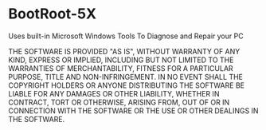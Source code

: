 # BootRoot-5X
 Uses built-in Microsoft Windows Tools To Diagnose and Repair your PC

 THE SOFTWARE IS PROVIDED "AS IS", WITHOUT WARRANTY OF ANY KIND, 
 EXPRESS OR IMPLIED, INCLUDING BUT NOT LIMITED TO THE WARRANTIES OF MERCHANTABILITY,
 FITNESS FOR A PARTICULAR PURPOSE, TITLE AND NON-INFRINGEMENT. 
 IN NO EVENT SHALL THE COPYRIGHT HOLDERS OR ANYONE DISTRIBUTING THE SOFTWARE 
 BE LIABLE FOR ANY DAMAGES OR OTHER LIABILITY, WHETHER IN CONTRACT, 
 TORT OR OTHERWISE, ARISING FROM, OUT OF OR IN CONNECTION WITH THE SOFTWARE 
 OR THE USE OR OTHER DEALINGS IN THE SOFTWARE. 
